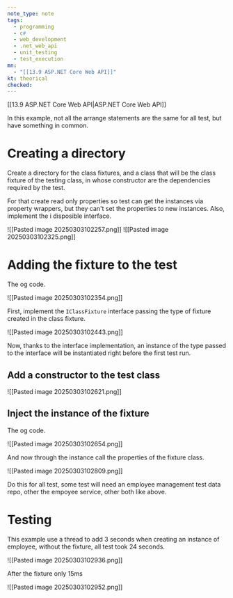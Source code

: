 ```yaml
---
note_type: note
tags:
  - programming
  - c#
  - web_development
  - .net_web_api
  - unit_testing
  - test_execution
mn:
  - "[[13.9 ASP.NET Core Web API]]"
kt: theorical
checked:
---
```

[[13.9 ASP.NET Core Web API|ASP.NET Core Web API]]

In this example, not all the arrange statements are the same for all test, but have something in common. 
# Creating a directory
Create a directory for the class fixtures, and a class that will be the class fixture of the testing class, in whose constructor are the dependencies required by the test.

For that create read only properties so test can get the instances via property wrappers, but they can't set the properties to new instances. Also, implement the i disposible interface. 

![[Pasted image 20250303102257.png]]
![[Pasted image 20250303102325.png]]

# Adding the fixture to the test
The og code.

![[Pasted image 20250303102354.png]]

First, implement the `IClassFixture` interface passing the type of fixture created in the class fixture.

![[Pasted image 20250303102443.png]]

Now, thanks to the interface implementation, an instance of the type passed to the interface will be instantiated right before the first test run. 
## Add a constructor to the test class
![[Pasted image 20250303102621.png]]

## Inject the instance of the fixture
The og code.

![[Pasted image 20250303102654.png]]

And now through the instance call the properties of the fixture class.

![[Pasted image 20250303102809.png]]

Do this for all test, some test will need an employee management test data repo, other the empoyee service, other both like above.

# Testing
This example use a thread to add 3 seconds when creating an instance of employee, without the fixture, all test took 24 seconds.

![[Pasted image 20250303102936.png]]

After the fixture only 15ms

![[Pasted image 20250303102952.png]]

